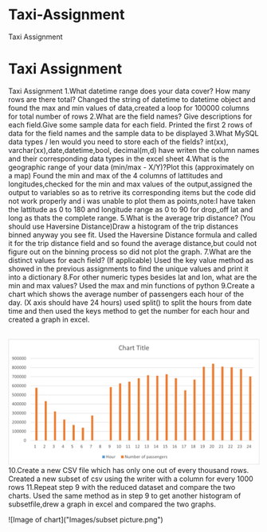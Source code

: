 # Taxi-Assignment
Taxi Assignment
# Taxi Assignment
 Taxi Assignment
1.What datetime range does your data cover?  How many rows are there total?
Changed the string of datetime to datetime object and found the max and min values of data,created a loop for 100000 columns for total number of rows
2.What are the field names?  Give descriptions for each field.Give some sample data for each field.
Printed the first 2 rows of data for the field names and the sample data to be displayed 
3.What MySQL data types / len would you need to store each of the fields?
int(xx), varchar(xx),date,datetime,bool, decimal(m,d)
have writen the column names and their corresponding data types in the excel sheet
4.What is the geographic range of your data (min/max - X/Y)?Plot this (approximately on a map)
Found the min and max of the 4 columns of lattitudes and longitudes,checked for the min and max values of the output,assigned the output to variables so as to retrive its corresponding items but the code did not work properly and i was unable to plot them as points,note:I have taken the lattitude as 0 to 180 and longitude range as 0 to 90 for drop_off lat and long as thats the complete range.
5.What is the average trip distance? (You should use Haversine Distance)Draw a histogram of the trip distances binned anyway you see fit.
Used the Haversine Distance formula and called it for the trip distance field and so found the average distance,but could not figure out on the binning process so did not plot the graph.
7.What are the distinct values for each field? (If applicable)
Used the key value method as showed in the previous assignments to find the unique values and print it into a dictionary 
8.For other numeric types besides lat and lon, what are the min and max values?
Used the max and min functions of python
9.Create a chart which shows the average number of passengers each hour of the day. (X axis should have 24 hours)
used split() to split the hours from date time and then used the keys method to get the number for each hour and created a graph in excel. 
<br>
<br>

![Image of chart](Images/Picture.png)
<br>
10.Create a new CSV file which has only one out of every thousand rows.
Created a new subset of csv using the writer with a column for every 1000 rows
11.Repeat step 9 with the reduced dataset and compare the two charts.
Used the same method as in step 9 to get another histogram of subsetfile,drew a graph in excel and compared the two graphs.
<br>

![Image of chart]("Images/subset picture.png")
<br>
